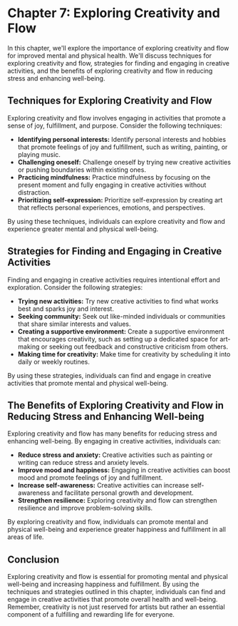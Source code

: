 Chapter 7: Exploring Creativity and Flow
========================================

In this chapter, we'll explore the importance of exploring creativity and flow for improved mental and physical health. We'll discuss techniques for exploring creativity and flow, strategies for finding and engaging in creative activities, and the benefits of exploring creativity and flow in reducing stress and enhancing well-being.

Techniques for Exploring Creativity and Flow
--------------------------------------------

Exploring creativity and flow involves engaging in activities that promote a sense of joy, fulfillment, and purpose. Consider the following techniques:

* **Identifying personal interests:** Identify personal interests and hobbies that promote feelings of joy and fulfillment, such as writing, painting, or playing music.
* **Challenging oneself:** Challenge oneself by trying new creative activities or pushing boundaries within existing ones.
* **Practicing mindfulness:** Practice mindfulness by focusing on the present moment and fully engaging in creative activities without distraction.
* **Prioritizing self-expression:** Prioritize self-expression by creating art that reflects personal experiences, emotions, and perspectives.

By using these techniques, individuals can explore creativity and flow and experience greater mental and physical well-being.

Strategies for Finding and Engaging in Creative Activities
----------------------------------------------------------

Finding and engaging in creative activities requires intentional effort and exploration. Consider the following strategies:

* **Trying new activities:** Try new creative activities to find what works best and sparks joy and interest.
* **Seeking community:** Seek out like-minded individuals or communities that share similar interests and values.
* **Creating a supportive environment:** Create a supportive environment that encourages creativity, such as setting up a dedicated space for art-making or seeking out feedback and constructive criticism from others.
* **Making time for creativity:** Make time for creativity by scheduling it into daily or weekly routines.

By using these strategies, individuals can find and engage in creative activities that promote mental and physical well-being.

The Benefits of Exploring Creativity and Flow in Reducing Stress and Enhancing Well-being
-----------------------------------------------------------------------------------------

Exploring creativity and flow has many benefits for reducing stress and enhancing well-being. By engaging in creative activities, individuals can:

* **Reduce stress and anxiety:** Creative activities such as painting or writing can reduce stress and anxiety levels.
* **Improve mood and happiness:** Engaging in creative activities can boost mood and promote feelings of joy and fulfillment.
* **Increase self-awareness:** Creative activities can increase self-awareness and facilitate personal growth and development.
* **Strengthen resilience:** Exploring creativity and flow can strengthen resilience and improve problem-solving skills.

By exploring creativity and flow, individuals can promote mental and physical well-being and experience greater happiness and fulfillment in all areas of life.

Conclusion
----------

Exploring creativity and flow is essential for promoting mental and physical well-being and increasing happiness and fulfillment. By using the techniques and strategies outlined in this chapter, individuals can find and engage in creative activities that promote overall health and well-being. Remember, creativity is not just reserved for artists but rather an essential component of a fulfilling and rewarding life for everyone.
